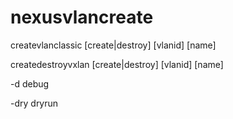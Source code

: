 # nexusvlancreate
createvlanclassic [create|destroy] [vlanid] [name] 

createdestroyvxlan [create|destroy] [vlanid] [name]


-d debug

-dry dryrun
